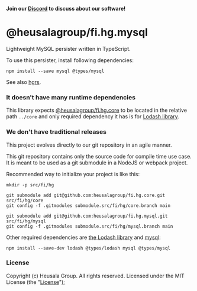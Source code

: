 **Join our [Discord](https://discord.gg/UBTrHxA78f) to discuss about our software!**

# @heusalagroup/fi.hg.mysql

Lightweight MySQL persister written in TypeScript.

To use this persister, install following dependencies:

```
npm install --save mysql @types/mysql
```

See also [hgrs](https://github.com/heusalagroup/hgrs).

### It doesn't have many runtime dependencies

This library expects [@heusalagroup/fi.hg.core](https://github.com/heusalagroup/fi.hg.core) to be located 
in the relative path `../core` and only required dependency it has is for [Lodash 
library](https://lodash.com/).

### We don't have traditional releases

This project evolves directly to our git repository in an agile manner.

This git repository contains only the source code for compile time use case. It is meant to be used 
as a git submodule in a NodeJS or webpack project.

Recommended way to initialize your project is like this:

```
mkdir -p src/fi/hg

git submodule add git@github.com:heusalagroup/fi.hg.core.git src/fi/hg/core
git config -f .gitmodules submodule.src/fi/hg/core.branch main

git submodule add git@github.com:heusalagroup/fi.hg.mysql.git src/fi/hg/mysql
git config -f .gitmodules submodule.src/fi/hg/mysql.branch main
```

Other required dependencies are [the Lodash library](https://lodash.com/) and [mysql](https://github.com/mysqljs/mysql):

```
npm install --save-dev lodash @types/lodash mysql @types/mysql
```

### License

Copyright (c) Heusala Group. All rights reserved. Licensed under the MIT License (the "[License](./LICENSE)");
